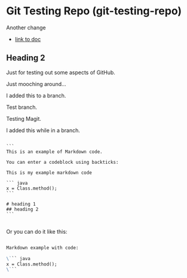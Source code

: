 # Git Testing Repo (git-testing-repo)

Another change

* [link to doc](sample.md)

## Heading 2

Just for testing out some aspects of GitHub.

Just mooching around...

I added this to a branch.

Test branch.

Testing Magit.

I added this while in a branch.

<pre lang="no-highlight">
<code>
```
This is an example of Markdown code.

You can enter a codeblock using backticks:

This is my example markdown code

``` java
x = Class.method();
```

# heading 1
## heading 2
```
</code>
</pre>

Or you can do it like this:

``` markdown

Markdown example with code:

\``` java
x = Class.method();
\```

```

